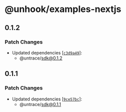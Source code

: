 # @unhook/examples-nextjs

## 0.1.2

### Patch Changes

- Updated dependencies [[`c3d9a49`](https://github.com/untrace-dev/untrace-sdk/commit/c3d9a4919effed705611ff737ac76b0d3d810649)]:
  - @untrace/sdk@0.1.2

## 0.1.1

### Patch Changes

- Updated dependencies [[`9ce57bc`](https://github.com/untrace-dev/untrace-sdk/commit/9ce57bcf7a4c1633aed4b7e7d6ea17b11efb0521)]:
  - @untrace/sdk@0.1.1
